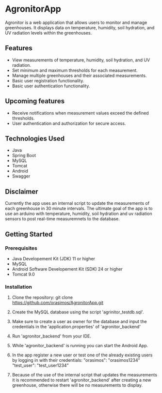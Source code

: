 # AgronitorApp
Agronitor is a web application that allows users to monitor and manage greenhouses. 
It displays data on temperature, humidity, soil hydration, and UV radiation levels within the greenhouses.

## Features
- View measurements of temperature, humidity, soil hydration, and UV radiation.
- Set minimum and maximum thresholds for each measurement.
- Manage multiple greenhouses and their associated measurements.
- Basic user registration functionality.
- Basic user authentication functionality.

## Upcoming features
- Receive notifications when measurement values exceed the defined thresholds.
- User authentication and authorization for secure access.

## Technologies Used
- Java
- Spring Boot
- MySQL
- Tomcat
- Android
- Swagger

## Disclaimer
Currently the app uses an internal script to update the measurements of each greenhouse in 30 minute intervals.
The ultimate goal of the app is to use an arduino with temperature, humidity, soil hydration and uv radiation sensors to post real-time measuremnets to the database.

## Getting Started

### Prerequisites
- Java Developement Kit (JDK) 11 or higher
- MySQL
- Android Software Developement Kit (SDK) 24 or higher
- Tomcat 9.0

### Installation
1. Clone the repository:
    git clone https://github.com/orasimos/AgronitorApp.git

2. Create the MySQL database using the script 'agrinitor_testdb.sql'.

3. Make sure to create a user as owner for the database and input the credentials in the 'application.properties' of 'agronitor_backend'

3. Run 'agronitor_backend' from your IDE.

4. While 'agronitor_backend' is running you can start the Android App.

6. In the app register a new user or test one of the already existing users by logging in with their credentials:
    "orasimos": "orasimos1234"
    "test_user": "test_user1234"

7. Because of the use of the internal script that updates the measurements it is recommended to restart 'agronitor_backend' after creating a new greenhouse,
    otherwise there will be no measurements to display.